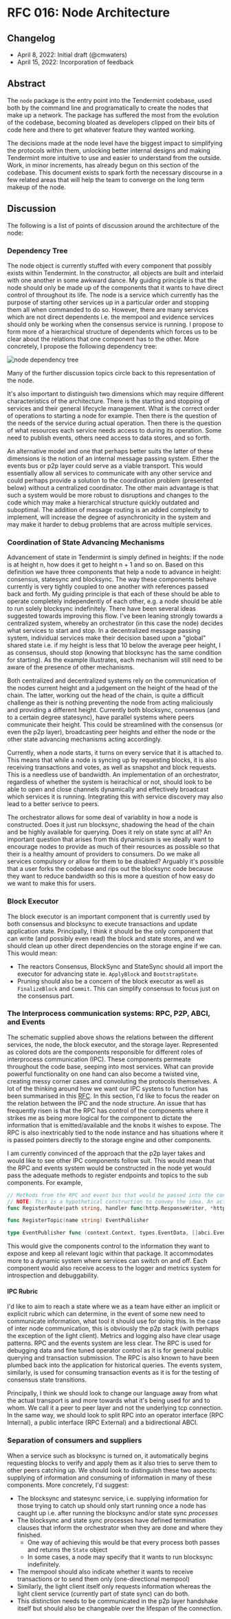 # RFC 016: Node Architecture

## Changelog

- April 8, 2022: Initial draft (@cmwaters)
- April 15, 2022: Incorporation of feedback

## Abstract

The `node` package is the entry point into the Tendermint codebase, used both by the command line and programatically to create the nodes that make up a network. The package has suffered the most from the evolution of the codebase, becoming bloated as developers clipped on their bits of code here and there to get whatever feature they wanted working.

The decisions made at the node level have the biggest impact to simplifying the protocols within them, unlocking better internal designs and making Tendermint more intuitive to use and easier to understand from the outside. Work, in minor increments, has already begun on this section of the codebase. This document exists to spark forth the necessary discourse in a few related areas that will help the team to converge on the long term makeup of the node.

## Discussion

The following is a list of points of discussion around the architecture of the node:

### Dependency Tree

The node object is currently stuffed with every component that possibly exists within Tendermint. In the constructor, all objects are built and interlaid with one another in some awkward dance. My guiding principle is that the node should only be made up of the components that it wants to have direct control of throughout its life. The node is a service which currently has the purpose of starting other services up in a particular order and stopping them all when commanded to do so. However, there are many services which are not direct dependents i.e. the mempool and evidence services should only be working when the consensus service is running. I propose to form more of a hierarchical structure of dependents which forces us to be clear about the relations that one component has to the other. More concretely, I propose the following dependency tree:

![node dependency tree](./images/node-dependency-tree.svg)

Many of the further discussion topics circle back to this representation of the node.

It's also important to distinguish two dimensions which may require different characteristics of the architecture. There is the starting and stopping of services and their general lifecycle management. What is the correct order of operations to starting a node for example. Then there is the question of the needs of the service during actual operation. Then there is the question of what resources each service needs access to during its operation. Some need to publish events, others need access to data stores, and so forth.

An alternative model and one that perhaps better suits the latter of these dimensions is the notion of an internal message passing system. Either the events bus or p2p layer could serve as a viable transport. This would essentially allow all services to communicate with any other service and could perhaps provide a solution to the coordination problem (presented below) without a centralized coordinator. The other main advantage is that such a system would be more robust to disruptions and changes to the code which may make a hierarchical structure quickly outdated and suboptimal. The addition of message routing is an added complexity to implement, will increase the degree of asynchronicity in the system and may make it harder to debug problems that are across multiple services.

### Coordination of State Advancing Mechanisms

Advancement of state in Tendermint is simply defined in heights: If the node is at height n, how does it get to height n + 1 and so on. Based on this definition we have three components that help a node to advance in height: consensus, statesync and blocksync. The way these components behave currently is very tightly coupled to one another with references passed back and forth. My guiding principle is that each of these should be able to operate completely independently of each other, e.g. a node should be able to run solely blocksync indefinitely. There have been several ideas suggested towards improving this flow. I've been leaning strongly towards a centralized system, whereby an orchestrator (in this case the node) decides what services to start and stop.
In a decentralized message passing system, individual services make their decision based upon a "global" shared state i.e. if my height is less that 10 below the average peer height, I as consensus, should stop (knowing that blocksync has the same condition for starting). As the example illustrates, each mechanism will still need to be aware of the presence of other mechanisms.

Both centralized and decentralized systems rely on the communication of the nodes current height and a judgement on the height of the head of the chain. The latter, working out the head of the chain, is quite a difficult challenge as their is nothing preventing the node from acting maliciously and providing a different height. Currently both blocksync, consensus (and to a certain degree statesync), have parallel systems where peers communicate their height. This could be streamlined with the consensus (or even the p2p layer), broadcasting peer heights and either the node or the other state advancing mechanisms acting accordingly.

Currently, when a node starts, it turns on every service that it is attached to. This means that while a node is syncing up by requesting blocks, it is also receiving transactions and votes, as well as snapshot and block requests. This is a needless use of bandwidth. An implementation of an orchestrator, regardless of whether the system is heirachical or not, should look to be able to open and close channels dynamically and effectively broadcast which services it is running. Integrating this with service discovery may also lead to a better serivce to peers.

The orchestrator allows for some deal of variablity in how a node is constructed. Does it just run blocksync, shadowing the head of the chain and be highly available for querying. Does it rely on state sync at all? An important question that arises from this dynamicism is we ideally want to encourage nodes to provide as much of their resources as possible so that their is a healthy amount of providers to consumers. Do we make all services compulsory or allow for them to be disabled? Arguably it's possible that a user forks the codebase and rips out the blocksync code because they want to reduce bandwidth so this is more a question of how easy do we want to make this for users.

### Block Executor

The block executor is an important component that is currently used by both consensus and blocksync to execute transactions and update application state. Principally, I think it should be the only component that can write (and possibly even read) the block and state stores, and we should clean up other direct dependencies on the storage engine if we can. This would mean:

- The reactors Consensus, BlockSync and StateSync should all import the executor for advancing state ie.  `ApplyBlock` and `BootstrapState`.
- Pruning should also be a concern of the block executor as well as `FinalizeBlock` and `Commit`. This can simplify consensus to focus just on the consensus part.

### The Interprocess communication systems: RPC, P2P, ABCI, and Events

The schematic supplied above shows the relations between the different services, the node, the block executor, and the storage layer. Represented as colored dots are the components responsible for different roles of interprocess communication (IPC). These components permeate throughout the code base, seeping into most services. What can provide powerful functionality on one hand can also become a twisted vine, creating messy corner cases and convoluting the protocols themselves. A lot of the thinking around
how we want our IPC systens to function has been summarised in this [RFC](./rfc-002-ipc-ecosystem.md). In this section, I'd like to focus the reader on the relation between the IPC and the node structure. An issue that has frequently risen is that the RPC has control of the components where it strikes me as being more logical for the component to dictate the information that is emitted/available and the knobs it wishes to expose. The RPC is also inextricably tied to the node instance and has situations where it is passed pointers directly to the storage engine and other components.

I am currently convinced of the approach that the p2p layer takes and would like to see other IPC components follow suit. This would mean that the RPC and events system would be constructed in the node yet would pass the adequate methods to register endpoints and topics to the sub components. For example,

```go
// Methods from the RPC and event bus that would be passed into the constructor of components like "consensus"
// NOTE: This is a hypothetical construction to convey the idea. An actual implementation may differ.
func RegisterRoute(path string, handler func(http.ResponseWriter, *http.Request))

func RegisterTopic(name string) EventPublisher

type EventPublisher func (context.Context, types.EventData, []abci.Event)
```

This would give the components control to the information they want to expose and keep all relevant logic within that package. It accommodates more to a dynamic system where services can switch on and off. Each component would also receive access to the logger and metrics system for introspection and debuggability.

#### IPC Rubric

I'd like to aim to reach a state where we as a team have either an implicit or explicit rubric which can determine, in the event of some new need to communicate information, what tool it should use for doing this. In the case of inter node communication, this is obviously the p2p stack (with perhaps the exception of the light client). Metrics and logging also have clear usage patterns. RPC and the events system are less clear. The RPC is used for debugging data and fine tuned operator control as it is for general public querying and transaction submission. The RPC is also known to have been plumbed back into the application for historical queries. The events system, similarly, is used for consuming transaction events as it is for the testing of consensus state transitions.

Principally, I think we should look to change our language away from what the actual transport is and more towards what it's being used for and to whom. We call it a peer to peer layer and not the underlying tcp connection. In the same way, we should look to split RPC into an operator interface (RPC Internal), a public interface (RPC External) and a bidirectional ABCI.

### Separation of consumers and suppliers

When a service such as blocksync is turned on, it automatically begins requesting blocks to verify and apply them as it also tries to serve them to other peers catching up. We should look to distinguish these two aspects: supplying of information and consuming of information in many of these components. More concretely, I'd suggest:

- The blocksync and statesync service, i.e. supplying information for those trying to catch up should only start running once a node has caught up i.e. after running the blocksync and/or state sync *processes*
- The blocksync and state sync processes have defined termination clauses that inform the orchestrator when they are done and where they finished.
    - One way of achieving this would be that every process both passes and returns the `State` object
    - In some cases, a node may specify that it wants to run blocksync indefinitely.
- The mempool should also indicate whether it wants to receive transactions or to send them only (one-directional mempool)
- Similarly, the light client itself only requests information whereas the light client service (currently part of state sync) can do both.
- This distinction needs to be communicated in the p2p layer handshake itself but should also be changeable over the lifespan of the connection.
